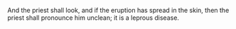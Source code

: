 And the priest shall look, and if the eruption has spread in the skin, then the priest shall pronounce him unclean; it is a leprous disease.
